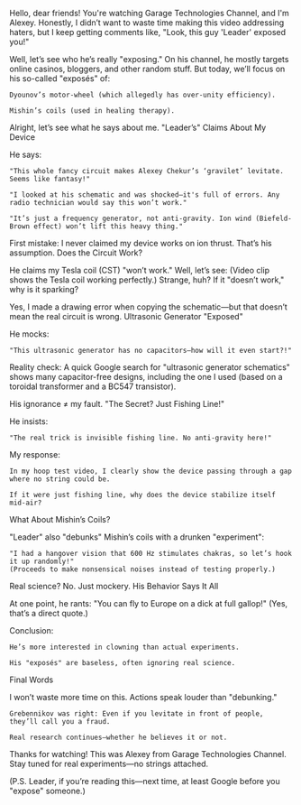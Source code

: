 Hello, dear friends! You're watching Garage Technologies Channel, and I'm Alexey. Honestly, I didn’t want to waste time making this video addressing haters, but I keep getting comments like, "Look, this guy 'Leader' exposed you!"

Well, let’s see who he’s really "exposing." On his channel, he mostly targets online casinos, bloggers, and other random stuff. But today, we’ll focus on his so-called "exposés" of:

    Dyounov’s motor-wheel (which allegedly has over-unity efficiency).

    Mishin’s coils (used in healing therapy).

Alright, let’s see what he says about me.
"Leader’s" Claims About My Device

He says:

    "This whole fancy circuit makes Alexey Chekur’s ‘gravilet’ levitate. Seems like fantasy!"

    "I looked at his schematic and was shocked—it's full of errors. Any radio technician would say this won’t work."

    "It’s just a frequency generator, not anti-gravity. Ion wind (Biefeld-Brown effect) won’t lift this heavy thing."

First mistake: I never claimed my device works on ion thrust. That’s his assumption.
Does the Circuit Work?

He claims my Tesla coil (CST) "won’t work." Well, let’s see:
(Video clip shows the Tesla coil working perfectly.)
Strange, huh? If it "doesn’t work," why is it sparking?

Yes, I made a drawing error when copying the schematic—but that doesn’t mean the real circuit is wrong.
Ultrasonic Generator "Exposed"

He mocks:

    "This ultrasonic generator has no capacitors—how will it even start?!"

Reality check:
A quick Google search for "ultrasonic generator schematics" shows many capacitor-free designs, including the one I used (based on a toroidal transformer and a BC547 transistor).

His ignorance ≠ my fault.
"The Secret? Just Fishing Line!"

He insists:

    "The real trick is invisible fishing line. No anti-gravity here!"

My response:

    In my hoop test video, I clearly show the device passing through a gap where no string could be.

    If it were just fishing line, why does the device stabilize itself mid-air?

What About Mishin’s Coils?

"Leader" also "debunks" Mishin’s coils with a drunken "experiment":

    "I had a hangover vision that 600 Hz stimulates chakras, so let’s hook it up randomly!"
    (Proceeds to make nonsensical noises instead of testing properly.)

Real science? No. Just mockery.
His Behavior Says It All

At one point, he rants:
"You can fly to Europe on a dick at full gallop!"
(Yes, that’s a direct quote.)

Conclusion:

    He’s more interested in clowning than actual experiments.

    His "exposés" are baseless, often ignoring real science.

Final Words

I won’t waste more time on this. Actions speak louder than "debunking."

    Grebennikov was right: Even if you levitate in front of people, they’ll call you a fraud.

    Real research continues—whether he believes it or not.

Thanks for watching! This was Alexey from Garage Technologies Channel. Stay tuned for real experiments—no strings attached.

(P.S. Leader, if you’re reading this—next time, at least Google before you "expose" someone.)
